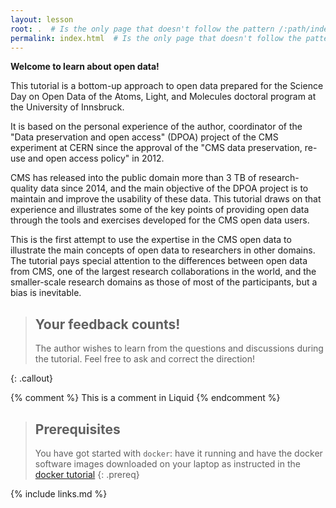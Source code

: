 ```yaml
---
layout: lesson
root: .  # Is the only page that doesn't follow the pattern /:path/index.html
permalink: index.html  # Is the only page that doesn't follow the pattern /:path/index.html
---
```


**Welcome to learn about open data!**

This tutorial is a bottom-up approach to open data prepared for the Science Day on Open Data of the  Atoms, Light, and Molecules doctoral program at the University of Innsbruck.

It is based on the personal experience of the author, coordinator of the "Data preservation and open access" (DPOA) project of the CMS experiment at CERN since the approval of the "CMS data preservation, re-use and open access policy" in 2012.

CMS has released into the public domain more than 3 TB of research-quality data since 2014, and the main objective of the DPOA project is to maintain and improve the usability of these data. This tutorial draws on that experience and illustrates some of the key points of providing open data through the tools and exercises developed for the CMS open data users.

This is the first attempt to use the expertise in the CMS open data to illustrate the main concepts of open data to researchers in other domains. The tutorial pays special attention to the differences between open data from CMS, one of the largest research collaborations in the world, and the smaller-scale research domains as those of most of the participants, but a bias is inevitable.



> ## Your feedback counts!
>
> The author wishes to learn from the questions and discussions during the tutorial. Feel free to ask and correct the direction!
>
{: .callout}




<!-- this is an html comment -->

{% comment %} This is a comment in Liquid {% endcomment %}

> ## Prerequisites
>
> You have got started with `docker`: have it running and have the docker software images downloaded on your laptop as instructed in the [docker tutorial](https://cms-opendata-workshop.github.io/workshop2022-lesson-docker/)
{: .prereq}

{% include links.md %}
